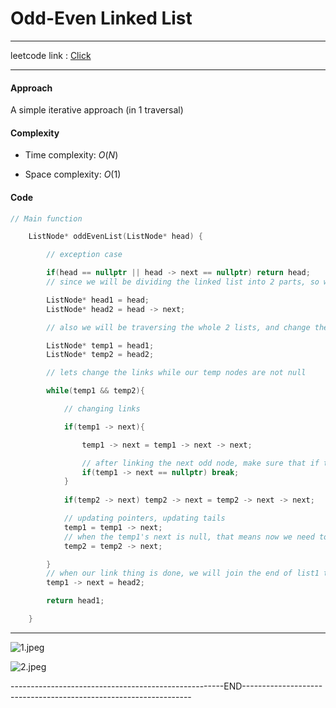 # Odd-Even Linked List

-----

leetcode link : [Click](https://leetcode.com/problems/odd-even-linked-list)

-----

#### Approach

A simple iterative approach (in 1 traversal)

#### Complexity

- Time complexity: $O(N)$

- Space complexity: $O(1)$

<!-- Add your space complexity here, e.g. $$O(n)$$ -->

#### Code

```c
// Main function

    ListNode* oddEvenList(ListNode* head) {

        // exception case

        if(head == nullptr || head -> next == nullptr) return head;
        // since we will be dividing the linked list into 2 parts, so we will need to store the 2 heads of the linked lists, for future use

        ListNode* head1 = head;
        ListNode* head2 = head -> next;

        // also we will be traversing the whole 2 lists, and change the 'next' links so , lets save 2 pointers to nodes for that purpose

        ListNode* temp1 = head1;
        ListNode* temp2 = head2;

        // lets change the links while our temp nodes are not null

        while(temp1 && temp2){

            // changing links

            if(temp1 -> next){

                temp1 -> next = temp1 -> next -> next;

                // after linking the next odd node, make sure that if the 'next' node is null, then break then loop
                if(temp1 -> next == nullptr) break;
            }       
     
            if(temp2 -> next) temp2 -> next = temp2 -> next -> next;

            // updating pointers, updating tails
            temp1 = temp1 -> next;
            // when the temp1's next is null, that means now we need to join the 2 linked lists, and break this loop
            temp2 = temp2 -> next;

        }
        // when our link thing is done, we will join the end of list1 to the start of list2 and return the merged list
        temp1 -> next = head2;

        return head1;

    }
```

-------------

![1.jpeg](C:\Users\Yashasvi\Desktop\DSA%20-%20by%20LB\Extra%20Problems\Markdown%20essentials\Q4_oddEvenLL\1.jpeg)

![2.jpeg](C:\Users\Yashasvi\Desktop\DSA%20-%20by%20LB\Extra%20Problems\Markdown%20essentials\Q4_oddEvenLL\2.jpeg)

-----------------------------------------------------END-----------------------------------------------------------------
